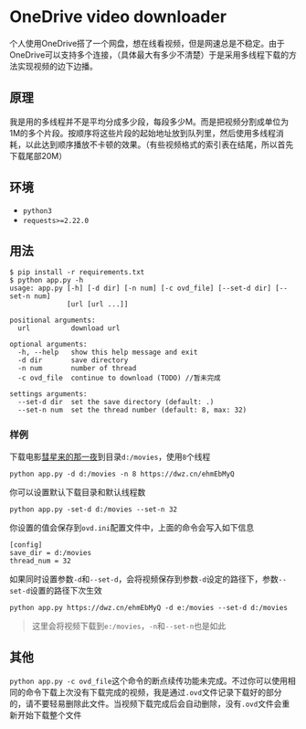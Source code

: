 # OneDrive video downloader

个人使用OneDrive搭了一个网盘，想在线看视频，但是网速总是不稳定。由于OneDrive可以支持多个连接，（具体最大有多少不清楚）于是采用多线程下载的方法实现视频的边下边播。

## 原理

我是用的多线程并不是平均分成多少段，每段多少M。而是把视频分割成单位为1M的多个片段。按顺序将这些片段的起始地址放到队列里，然后使用多线程消耗，以此达到顺序播放不卡顿的效果。（有些视频格式的索引表在结尾，所以首先下载尾部20M）

## 环境

- `python3`
- `requests>=2.22.0`

## 用法

    $ pip install -r requirements.txt
    $ python app.py -h
    usage: app.py [-h] [-d dir] [-n num] [-c ovd_file] [--set-d dir] [--set-n num]
                  [url [url ...]]

    positional arguments:
      url          download url

    optional arguments:
      -h, --help   show this help message and exit
      -d dir       save directory
      -n num       number of thread
      -c ovd_file  continue to download (TODO) //暂未完成

    settings arguments:
      --set-d dir  set the save directory (default: .)
      --set-n num  set the thread number (default: 8, max: 32)

### 样例

下载电影[彗星来的那一夜][1]到目录`d:/movies`，使用`8`个线程

    python app.py -d d:/movies -n 8 https://dwz.cn/ehmEbMyQ

你可以设置默认下载目录和默认线程数

    python app.py -set-d d:/movies --set-n 32

你设置的值会保存到`ovd.ini`配置文件中，上面的命令会写入如下信息

    [config]
    save_dir = d:/movies
    thread_num = 32

如果同时设置参数`-d`和`--set-d`，会将视频保存到参数`-d`设定的路径下，参数`--set-d`设置的路径下次生效

    python app.py https://dwz.cn/ehmEbMyQ -d e:/movies --set-d d:/movies

>这里会将视频下载到`e:/movies`，`-n`和`--set-n`也是如此

[1]: https://dwz.cn/ehmEbMyQ

## 其他

`python app.py -c ovd_file`这个命令的断点续传功能未完成。不过你可以使用相同的命令下载上次没有下载完成的视频，我是通过`.ovd`文件记录下载好的部分的，请不要轻易删除此文件。当视频下载完成后会自动删除，没有`.ovd`文件会重新开始下载整个文件